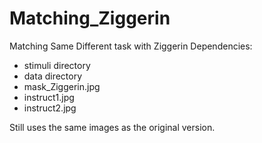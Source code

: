 # Matching_Ziggerin
Matching Same Different task with Ziggerin
Dependencies:
* stimuli directory
* data directory
* mask_Ziggerin.jpg
* instruct1.jpg
* instruct2.jpg

Still uses the same images as the original version.
